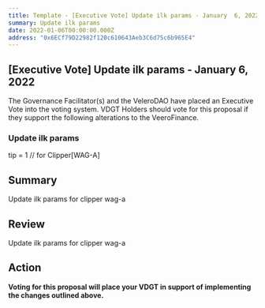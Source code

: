 ```yaml
---
title: Template - [Executive Vote] Update ilk params - January  6, 2022
summary: Update ilk params
date: 2022-01-06T00:00:00.000Z
address: "0x6ECf79D22982f120c610643Aeb3C6d75c6b965E4"
---
```

## [Executive Vote] Update ilk params - January 6, 2022

The Governance Facilitator(s) and the VeleroDAO have placed an Executive Vote into the voting system. VDGT Holders should vote for this proposal if they support the following alterations to the VeeroFinance.

### Update ilk params
tip = 1 // for Clipper[WAG-A]

## Summary
Update ilk params for clipper wag-a

## Review

Update ilk params for clipper wag-a
## Action

**Voting for this proposal will place your VDGT in support of implementing the changes outlined above.**
